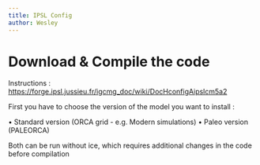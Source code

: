 ```yaml
---
title: IPSL Config
author: Wesley
---
```


# Download & Compile the code 

Instructions : https://forge.ipsl.jussieu.fr/igcmg_doc/wiki/DocHconfigAipslcm5a2

First you have to choose the version of the model you want to install : 

•	Standard version  (ORCA grid - e.g. Modern simulations)
•	Paleo version (PALEORCA)

Both can be run without ice, which requires additional changes in the code before compilation

